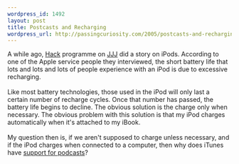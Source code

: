 ```yaml
--- 
wordpress_id: 1492
layout: post
title: Postcasts and Recharging
wordpress_url: http://passingcuriosity.com/2005/postcasts-and-recharging/
---
```

A while ago, <a href="http://www.abc.net.au/triplej/hack/">Hack</a> programme on <a href="http://www.triplej.net.au/">JJJ</a> did a story on iPods. According to one of the Apple service people they interviewed, the short battery life that lots and lots and <emph>lots</emph> of people experience with an iPod is due to excessive recharging.<br /><br />Like most battery technologies, those used in the iPod will only last a certain number of recharge cycles. Once that number has passed, the battery life begins to decline. The obvious solution is the charge only when necessary. The obvious problem with this solution is that my iPod charges automatically when it's attached to my iBook.<br /><br />My question then is, if we aren't supposed to charge unless necessary, and if the iPod charges when connected to a computer, then why does iTunes have <a href="http://www.apple.com/podcasting/">support for podcasts</a>?
